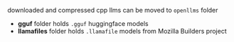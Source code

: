 downloaded and compressed cpp llms can be moved to `openllms` folder

- **gguf** folder holds `.gguf` huggingface models
- **llamafiles** folder holds `.llamafile` models from Mozilla Builders project

